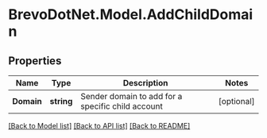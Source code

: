 # BrevoDotNet.Model.AddChildDomain

## Properties

Name | Type | Description | Notes
------------ | ------------- | ------------- | -------------
**Domain** | **string** | Sender domain to add for a specific child account | [optional] 

[[Back to Model list]](../../README.md#documentation-for-models) [[Back to API list]](../../README.md#documentation-for-api-endpoints) [[Back to README]](../../README.md)

